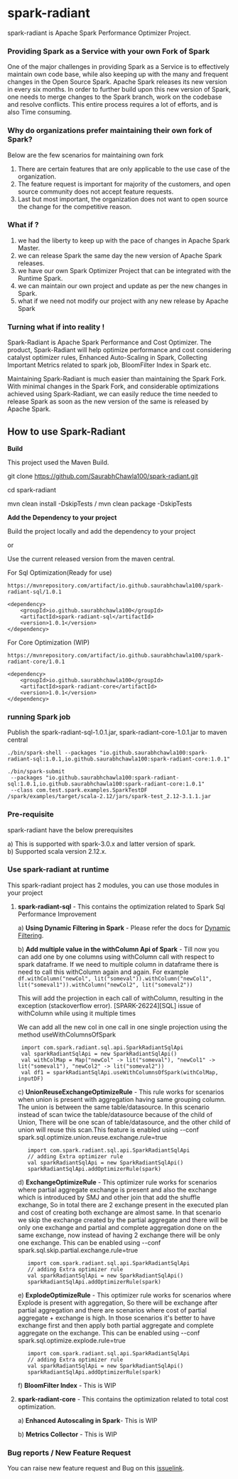 # spark-radiant

spark-radiant is Apache Spark Performance Optimizer Project.

### Providing Spark as a Service with your own Fork of Spark

One of the major challenges in providing Spark as a Service is to effectively maintain own code base, while also keeping up with the many and frequent changes in the Open Source Spark.
Apache Spark releases its new version in every six months. In order to further build upon this new version 
of Spark, one needs to merge changes to the Spark branch, work on the codebase and resolve conflicts. 
This entire process requires a lot of efforts, and is also Time consuming.

### Why do organizations prefer maintaining their own fork of Spark?

Below are the few scenarios for maintaining own fork
1) There are certain features that are only applicable to the use case of the organization.
2) The feature request is important for majority of the customers, and open source community does not accept feature requests.
3) Last but most important, the organization does not want to open source the change for the competitive reason.

### What if ?

1) we had the liberty to keep up with the pace of changes in Apache Spark Master.
2) we can release Spark the same day the new version of Apache Spark releases.
3) we have our own Spark Optimizer Project that can be integrated with the Runtime Spark.
4) we can maintain our own project and update as per the new changes in Spark.
5) what if we need not modify our project with any new release by Apache Spark

### Turning what if into reality !

Spark-Radiant is Apache Spark Performance and Cost Optimizer. The product, Spark-Radiant will help optimize performance
and cost considering catalyst optimizer rules, Enhanced Auto-Scaling in Spark, Collecting Important Metrics related to spark job,
BloomFilter Index in Spark etc. 

Maintaining Spark-Radiant is much easier than maintaining the Spark Fork. With minimal changes in the Spark Fork, and
considerable optimizations achieved using Spark-Radiant, we can easily reduce the time needed to release Spark as soon
as the new version of the same is released by Apache Spark.

## How to use Spark-Radiant

**Build** 

This project used the Maven Build.

git clone https://github.com/SaurabhChawla100/spark-radiant.git

cd spark-radiant

mvn clean install -DskipTests / mvn clean package -DskipTests 

**Add the Dependency to your project**

Build the project locally and add the dependency to your project

or

Use the current released version from the maven central.

For Sql Optimization(Ready for use)

```
https://mvnrepository.com/artifact/io.github.saurabhchawla100/spark-radiant-sql/1.0.1

<dependency>
    <groupId>io.github.saurabhchawla100</groupId>
    <artifactId>spark-radiant-sql</artifactId>
    <version>1.0.1</version>
</dependency>
```

For Core Optimization (WIP)
```
https://mvnrepository.com/artifact/io.github.saurabhchawla100/spark-radiant-core/1.0.1

<dependency>
    <groupId>io.github.saurabhchawla100</groupId>
    <artifactId>spark-radiant-core</artifactId>
    <version>1.0.1</version>
</dependency>

```

### running Spark job

Publish the spark-radiant-sql-1.0.1.jar, spark-radiant-core-1.0.1.jar to maven central
```
./bin/spark-shell --packages "io.github.saurabhchawla100:spark-radiant-sql:1.0.1,io.github.saurabhchawla100:spark-radiant-core:1.0.1"

./bin/spark-submit 
 --packages "io.github.saurabhchawla100:spark-radiant-sql:1.0.1,io.github.saurabhchawla100:spark-radiant-core:1.0.1"
 --class com.test.spark.examples.SparkTestDF /spark/examples/target/scala-2.12/jars/spark-test_2.12-3.1.1.jar 
 ```

### Pre-requisite
spark-radiant have the below prerequisites

a) This is supported with spark-3.0.x and latter version of spark.   
b) Supported scala version 2.12.x.

### Use spark-radiant at runtime
This spark-radiant project has 2 modules, you can use those modules in your project

1) **spark-radiant-sql** - This contains the optimization related to Spark Sql Performance Improvement

   a) **Using Dynamic Filtering in Spark** - Please refer the docs for [Dynamic Filtering](docs/dynamicFilterInSpark.md).

   b) **Add multiple value in the withColumn Api of Spark** - Till now you can add one by one columns
   using withColumn call with respect to spark dataframe. If we need to multiple column in dataframe there
   is need to call this withColumn again and again.
   For example
   `
   df.withColumn("newCol", lit("someval")).withColumn("newCol1", lit("someval1")).withColumn("newCol2", lit("someval2"))
   `

   This will add the projection in each call of withColumn, resulting in the exception (stackoverflow error).
   [SPARK-26224][SQL] issue of withColumn while using it multiple times

   We can add all the new col in one call in one single projection using the method useWithColumnsOfSpark

        import com.spark.radiant.sql.api.SparkRadiantSqlApi
        val sparkRadiantSqlApi = new SparkRadiantSqlApi()
        val withColMap = Map("newCol" -> lit("someval"), "newCol1" -> lit("someval1"), "newCol2" -> lit("someval2"))
        val df1 = sparkRadiantSqlApi.useWithColumnsOfSpark(withColMap, inputDF)

   c) **UnionReuseExchangeOptimizeRule** - This rule works for scenarios when union is
      present with aggregation having same grouping column. The union is between the same table/datasource.
      In this scenario instead of scan twice the table/datasource because of the child of Union,
      There will be one scan of table/datasource, and the other child of union will reuse this scan.This feature is enabled
      using --conf spark.sql.optimize.union.reuse.exchange.rule=true

      ```
         import com.spark.radiant.sql.api.SparkRadiantSqlApi
         // adding Extra optimizer rule
         val sparkRadiantSqlApi = new SparkRadiantSqlApi()
         sparkRadiantSqlApi.addOptimizerRule(spark)
      ```

   d) **ExchangeOptimizeRule** - This optimizer rule works for scenarios where partial aggregate exchange is
      present and also the exchange which is introduced by SMJ and other join that add the shuffle exchange, So in total
      there are 2 exchange present in the executed plan and cost of creating both exchange are almost same. In that scenario
      we skip the exchange created by the partial aggregate and there will be only one exchange and partial and complete
      aggregation done on the same exchange, now instead of having 2 exchange there will be only one exchange. This can be
      enabled using --conf spark.sql.skip.partial.exchange.rule=true
      
      ```
         import com.spark.radiant.sql.api.SparkRadiantSqlApi
         // adding Extra optimizer rule
         val sparkRadiantSqlApi = new SparkRadiantSqlApi()
         sparkRadiantSqlApi.addOptimizerRule(spark)
      ```
   
   e) **ExplodeOptimizeRule** - This optimizer rule works for scenarios where Explode is present with aggregation,
   So there will be exchange after partial aggregation and there are scenarios where cost of partial aggregate + exchange
   is high. In those scenarios it's better to have exchange first and then apply both partial aggregate and complete
   aggregate on the exchange. This can be enabled using --conf spark.sql.optimize.explode.rule=true

      ```
         import com.spark.radiant.sql.api.SparkRadiantSqlApi
         // adding Extra optimizer rule
         val sparkRadiantSqlApi = new SparkRadiantSqlApi()
         sparkRadiantSqlApi.addOptimizerRule(spark)
      ``` 

   f)  **BloomFilter Index** - This is WIP

2) **spark-radiant-core** - This contains the optimization related to total cost optimization.
   
   a) **Enhanced Autoscaling in Spark**- This is WIP
   
   b) **Metrics Collector** - This is WIP


### Bug reports / New Feature Request

You can raise new feature request and Bug on this [issuelink](https://github.com/SaurabhChawla100/spark-radiant/issues).
